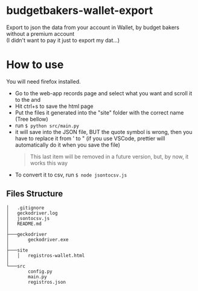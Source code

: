 # budgetbakers-wallet-export

Export to json the data from your account in Wallet, by budget bakers without a premium account</br>
(I didn't want to pay it just to export my dat...)

# How to use

You will need firefox installed.

- Go to the web-app records page and select what you want and scroll it to the and
- Hit ctrl+s to save the html page
- Put the files it generated into the "site" folder with the correct name (Tree bellow)
- run `$ python src/main.py`
- it will save into the JSON file, BUT the quote symbol is wrong, then you have to replace it from ' to " (if you use VSCode, prettier will automatically do it when you save the file)
  > This last item will be removed in a future version, but, by now, it works this way
- To convert it to csv, run `$ node jsontocsv.js`

## Files Structure

```
│   .gitignore
│   geckodriver.log
│   jsontocsv.js
│   README.md
│
├───geckodriver
│       geckodriver.exe
│
├───site
│   │   registros-wallet.html
│
└───src
        config.py
        main.py
        registros.json
```
